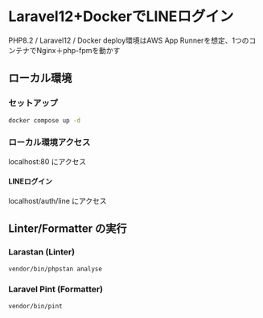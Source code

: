# Laravel12+DockerでLINEログイン

PHP8.2 / Laravel12 / Docker
deploy環境はAWS App Runnerを想定、1つのコンテナでNginx＋php-fpmを動かす

## ローカル環境

### セットアップ

```bash
docker compose up -d
```

### ローカル環境アクセス

localhost:80 にアクセス

#### LINEログイン

localhost/auth/line にアクセス

## Linter/Formatter の実行

### Larastan (Linter)

```bash
vendor/bin/phpstan analyse
```

### Laravel Pint (Formatter)

```bash
vendor/bin/pint
```
